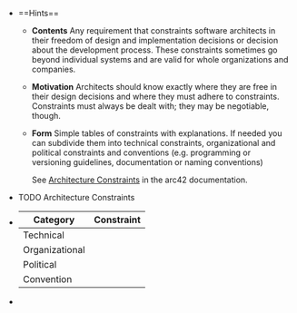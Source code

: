 - ==Hints==
	- **Contents**
	  Any requirement that constraints software architects in their freedom of design and implementation decisions or decision about the development process. These constraints sometimes go beyond individual systems and are valid for whole organizations and companies.
	- **Motivation**
	  Architects should know exactly where they are free in their design decisions and where they must adhere to constraints. Constraints must always be dealt with; they may be negotiable, though.
	- **Form**
	  Simple tables of constraints with explanations. If needed you can subdivide them into technical constraints, organizational and political constraints and conventions (e.g. programming or versioning guidelines, documentation or naming conventions)
	  
	  See [Architecture Constraints](https://docs.arc42.org/section-2/) in the arc42 documentation.
- TODO Architecture Constraints
- |Category| Constraint|
  |----------|-----------|
  |Technical| |
  |Organizational | |
  |Political | |
  |Convention| |
-